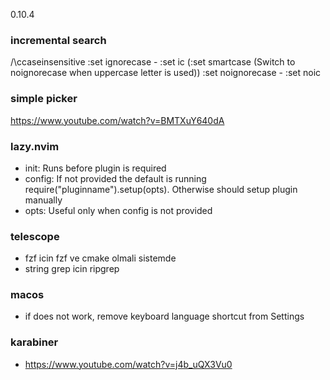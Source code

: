 0.10.4

### incremental search
/\ccaseinsensitive
:set ignorecase - :set ic (:set smartcase (Switch to noignorecase when uppercase letter is used))
:set noignorecase - :set noic

### simple picker
https://www.youtube.com/watch?v=BMTXuY640dA

### lazy.nvim
- init: Runs before plugin is required
- config: If not provided the default is running require("pluginname").setup(opts). Otherwise should setup plugin manually
- opts: Useful only when config is not provided

### telescope
- fzf icin fzf ve cmake olmali sistemde
- string grep icin ripgrep

### macos
-  if <C-Space> does not work, remove keyboard language shortcut from Settings

### karabiner
- https://www.youtube.com/watch?v=j4b_uQX3Vu0
